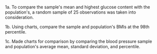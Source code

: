 1a. To compare the sample's mean and highest glucose content with the population's, a random sample of 25 observations was taken into consideration.

1b. Using charts, compare the sample and population's BMIs at the 98th percentile.

1c. Made charts for comparison by comparing the blood pressure sample and population's average mean, standard deviation, and percentile.
